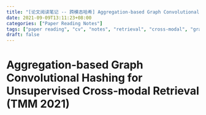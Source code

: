 ```yaml
---
title: "[论文阅读笔记 -- 跨模态哈希] Aggregation-based Graph Convolutional Hashing (TMM 2021)"
date: 2021-09-09T13:11:23+08:00
categories: ["Paper Reading Notes"]
tags: ["paper reading", "cv", "notes", "retrieval", "cross-modal", "graph", "hashing", "unsupervised"]
draft: false
---
```


# Aggregation-based Graph Convolutional Hashing for Unsupervised Cross-modal Retrieval (TMM 2021)
